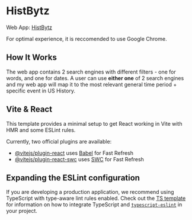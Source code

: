 # HistBytz

  Web App: [HistBytz](https://funny-chaja-32d458.netlify.app)

  For optimal experience, it is reccomended to use Google Chrome.

## How It Works

The web app contains 2 search engines with different filters - one for words, and one for dates. A user can use **either one** of 2 search engines and my web app will map it to the most relevant general time period + specific event in US History.



## Vite & React

This template provides a minimal setup to get React working in Vite with HMR and some ESLint rules.

Currently, two official plugins are available:

- [@vitejs/plugin-react](https://github.com/vitejs/vite-plugin-react/blob/main/packages/plugin-react) uses [Babel](https://babeljs.io/) for Fast Refresh
- [@vitejs/plugin-react-swc](https://github.com/vitejs/vite-plugin-react/blob/main/packages/plugin-react-swc) uses [SWC](https://swc.rs/) for Fast Refresh

## Expanding the ESLint configuration

If you are developing a production application, we recommend using TypeScript with type-aware lint rules enabled. Check out the [TS template](https://github.com/vitejs/vite/tree/main/packages/create-vite/template-react-ts) for information on how to integrate TypeScript and [`typescript-eslint`](https://typescript-eslint.io) in your project.
